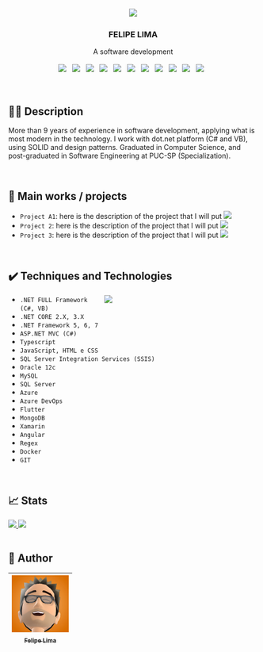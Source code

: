 <br />
<div align="center">
    <img src="https://user-images.githubusercontent.com/20684484/212375608-804dbd0c-9acf-4aa0-847f-a717c6cbf0a5.png" width="200">

  <h3>FELIPE LIMA</h3>

  <div>
    A software development
    <br />
    <br />
    <img width="60" src="https://cdn.jsdelivr.net/gh/devicons/devicon/icons/csharp/csharp-original.svg">&nbsp;&nbsp;
    <img width="60" src="https://cdn.jsdelivr.net/gh/devicons/devicon/icons/dotnetcore/dotnetcore-original.svg">&nbsp;&nbsp;
    <img width="60" src="https://cdn.jsdelivr.net/gh/devicons/devicon/icons/angularjs/angularjs-plain.svg">&nbsp;&nbsp;
    <img width="60" src="https://cdn.jsdelivr.net/gh/devicons/devicon/icons/git/git-original.svg">&nbsp;&nbsp;
    <img width="60" src="https://cdn.jsdelivr.net/gh/devicons/devicon/icons/visualstudio/visualstudio-plain.svg">&nbsp;&nbsp;
    <img width="60" src="https://cdn.jsdelivr.net/gh/devicons/devicon/icons/vscode/vscode-original.svg">&nbsp;&nbsp;
    <img width="60" src="https://cdn.jsdelivr.net/gh/devicons/devicon/icons/docker/docker-original-wordmark.svg">&nbsp;&nbsp;
    <img width="60" src="https://cdn.jsdelivr.net/gh/devicons/devicon/icons/azure/azure-original.svg">&nbsp;&nbsp;
    <img width="60" src="https://cdn.jsdelivr.net/gh/devicons/devicon/icons/typescript/typescript-plain.svg">&nbsp;&nbsp;
    <img width="60" src="https://cdn.jsdelivr.net/gh/devicons/devicon/icons/mongodb/mongodb-original.svg">&nbsp;&nbsp;
    <img width="60" src="https://cdn.jsdelivr.net/gh/devicons/devicon/icons/microsoftsqlserver/microsoftsqlserver-plain.svg">&nbsp;&nbsp;
  </div>
</div>

<br>


<br>

## 👨‍💻 Description

More than 9 years of experience in software development, applying what is most modern in the technology. I work with dot.net platform (C# and VB), using SOLID and design patterns. Graduated in Computer Science, and post-graduated in Software Engineering at PUC-SP (Specialization).

<br>

## 💼 Main works / projects

- `Project A1`: here is the description of the project that I will put <img src="https://img.shields.io/badge/STATUS-COMPLETE-blue" >
- `Project 2`: here is the description of the project that I will put <img src="https://img.shields.io/badge/STATUS-WORKING-green" >
- `Project 3`: here is the description of the project that I will put <img src="https://img.shields.io/badge/STATUS-STOPED-red" >

<br>


## ✔️ Techniques and Technologies

<img width="310" align="right" src="https://user-images.githubusercontent.com/20684484/212372993-1548503f-2306-4e29-990f-2b8a31e33bc8.png">



- ``.NET FULL Framework (C#, VB)``
- ``.NET CORE 2.X, 3.X``
- ``.NET Framework 5, 6, 7``
- ``ASP.NET MVC (C#)``
- ``Typescript``
- ``JavaScript, HTML e CSS``
- ``SQL Server Integration Services (SSIS)``
- ``Oracle 12c``
- ``MySQL``
- ``SQL Server``
- ``Azure``
- ``Azure DevOps``
- ``Flutter``
- ``MongoDB``
- ``Xamarin``
- ``Angular``
- ``Regex``
- ``Docker``
- ``GIT``



<!---
felip3fl/felip3fl is a ✨ special ✨ repository because its `README.md` (this file) appears on your GitHub profile.
You can click the Preview link to take a look at your changes.
--->

<br>

## 📈 Stats

<a href="https://github.com/felip3fl">
 <img height="180em" src="https://github-readme-stats-eight-theta.vercel.app/api?username=felip3fl&show_icons=true&include_all_commits=true&count_private=true"/>
 <img height="180em" src="https://github-readme-stats-eight-theta.vercel.app/api/top-langs/?username=felip3fl&layout=compact&langs_count=8"/>
</a>

<br>
<br>

## 📒 Author

| [<img src="https://github.com/felip3fl/felip3fl/blob/main/Material/Nick/nick1.jpg?raw=true" width=115><br><sub>Felipe Lima</sub>](https://github.com/felip3fl) | 
| :---: 



<br>
